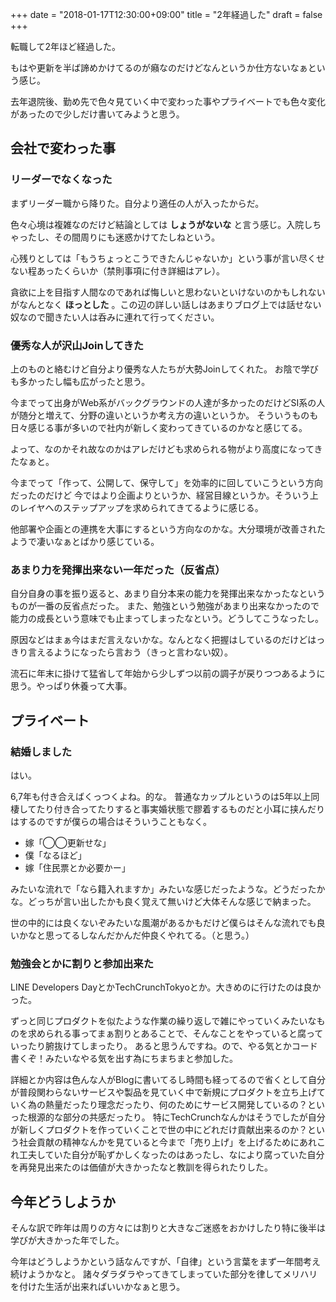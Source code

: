 +++
date = "2018-01-17T12:30:00+09:00"
title = "2年経過した"
draft = false
+++

転職して2年ほど経過した。

<!--more-->

もはや更新を半ば諦めかけてるのが癪なのだけどなんというか仕方ないなぁという感じ。

去年退院後、勤め先で色々見ていく中で変わった事やプライベートでも色々変化があったので少しだけ書いてみようと思う。

## 会社で変わった事

### リーダーでなくなった

まずリーダー職から降りた。自分より適任の人が入ったからだ。

色々心境は複雑なのだけど結論としては **しょうがないな** と言う感じ。入院しちゃったし、その間周りにも迷惑かけてたしねという。

心残りとしては「もうちょっとこうできたんじゃないか」という事が言い尽くせない程あったくらいか（禁則事項に付き詳細はアレ）。

貪欲に上を目指す人間なのであれば悔しいと思わないといけないのかもしれないがなんとなく **ほっとした** 。この辺の詳しい話しはあまりブログ上では話せない奴なので聞きたい人は呑みに連れて行ってください。

### 優秀な人が沢山Joinしてきた

上のものと絡むけど自分より優秀な人たちが大勢Joinしてくれた。
お陰で学びも多かったし幅も広がったと思う。

今までって出身がWeb系がバックグラウンドの人達が多かったのだけどSI系の人が随分と増えて、分野の違いというか考え方の違いというか。
そういうものも日々感じる事が多いので社内が新しく変わってきているのかなと感じてる。

よって、なのかそれ故なのかはアレだけども求められる物がより高度になってきたなぁと。

今までって「作って、公開して、保守して」を効率的に回していこうという方向だったのだけど
今ではより企画よりというか、経営目線というか。そういう上のレイヤへのステップアップを求められてきてるように感じる。

他部署や企画との連携を大事にするという方向なのかな。大分環境が改善されたようで凄いなぁとばかり感じている。

### あまり力を発揮出来ない一年だった（反省点）

自分自身の事を振り返ると、あまり自分本来の能力を発揮出来なかったなというものが一番の反省点だった。
また、勉強という勉強があまり出来なかったので能力の成長という意味でも止まってしまったなという。どうしてこうなったし。

原因などはまぁ今はまだ言えないかな。なんとなく把握はしているのだけどはっきり言えるようになったら言おう（きっと言わない奴）。

流石に年末に掛けて猛省して年始から少しずつ以前の調子が戻りつつあるように思う。やっぱり休養って大事。

## プライベート

### 結婚しました

はい。

6,7年も付き合えばくっつくよね。的な。
普通なカップルというのは5年以上同棲してたり付き合ってたりすると事実婚状態で膠着するものだと小耳に挟んだりはするのですが僕らの場合はそういうこともなく。

* 嫁「◯◯更新せな」
* 僕「なるほど」
* 嫁「住民票とか必要かー」

みたいな流れで「なら籍入れますか」みたいな感じだったような。どうだったかな。どっちが言い出したかも良く覚えて無いけど大体そんな感じで納まった。

世の中的には良くないぞみたいな風潮があるかもだけど僕らはそんな流れでも良いかなと思ってるしなんだかんだ仲良くやれてる。（と思う。）

### 勉強会とかに割りと参加出来た

LINE Developers DayとかTechCrunchTokyoとか。大きめのに行けたのは良かった。

ずっと同じプロダクトを似たような作業の繰り返しで雑にやっていくみたいなものを求められる事ってまぁ割りとあることで、そんなことをやっていると腐っていったり腑抜けてしまったり。
あると思うんですね。ので、やる気とかコード書くぞ！みたいなやる気を出す為にちまちまと参加した。

詳細とか内容は色んな人がBlogに書いてるし時間も経ってるので省くとして自分が普段関わらないサービスや製品を見ていく中で新規にプロダクトを立ち上げていく為の熱量だったり理念だったり、何のためにサービス開発しているの？といった根源的な部分の共感だったり。
特にTechCrunchなんかはそうでしたが自分が新しくプロダクトを作っていくことで世の中にどれだけ貢献出来るのか？という社会貢献の精神なんかを見ていると今まで「売り上げ」を上げるためにあれこれ工夫していた自分が恥ずかしくなったのはあったし、なにより腐っていた自分を再発見出来たのは価値が大きかったなと教訓を得られたりした。


## 今年どうしようか

そんな訳で昨年は周りの方々には割りと大きなご迷惑をおかけしたり特に後半は学びが大きかった年でした。

今年はどうしようかという話なんですが、「自律」という言葉をまず一年間考え続けようかなと。
諸々ダラダラやってきてしまっていた部分を律してメリハリを付けた生活が出来ればいいかなぁと思う。
